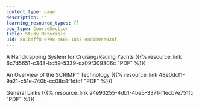 ```yaml
---
content_type: page
description: ''
learning_resource_types: []
ocw_type: CourseSection
title: Study Materials
uid: 881bdff8-0798-b609-1855-e8d1b9ee038f
---
```


A Handicapping System for Cruising/Racing Yachts ({{% resource_link 6c7d5651-c343-bc59-5339-da09f309306c "PDF" %}})

An Overview of the SCRIMP™ Technology ({{% resource_link 48e0dcf1-9a21-c51e-740b-cc08c4f1dfdf "PDF" %}})

General Links ({{% resource_link a4e93255-4db1-4be5-3371-f1ecb7e751fc "PDF" %}})